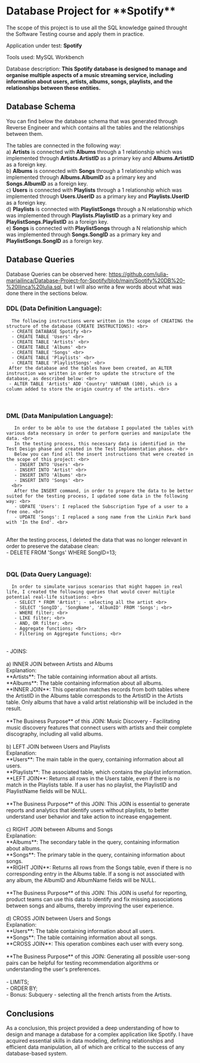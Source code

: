 <h1> Database Project for **Spotify** </h1>

The scope of this project is to use all the SQL knowledge gained throught the Software Testing course and apply them in practice.

Application under test: **Spotify**

Tools used: MySQL Workbench

Database description: **This Spotify database is designed to manage and organise multiple aspects of a music streaming service, including information about users, artists, albums, songs, playlists, and the relationships between these entities.**

## Database Schema

You can find below the database schema that was generated through Reverse Engineer and which contains all the tables and the relationships between them.



The tables are connected in the following way:<br>
a) **Artists** is connected with **Albums** through a 1 relationship which was implemented through **Artists.ArtistID** as a primary key and **Albums.ArtistID** as a foreign key. <br>
b) **Albums** is connected with **Songs** through a 1 relationship which was implemented through **Albums.AlbumID** as a primary key and **Songs.AlbumID** as a foreign key.<br>
c) **Users** is connected with **Playlists** through a 1 relationship which was implemented through **Users.UserID** as a primary key and **Playlists.UserID** as a foreign key.<br>
d) **Playlists** is connected with **PlaylistSongs** through a N relationship which was implemented through **Playlists.PlaylistID** as a primary key and **PlaylistSongs.PlaylistID** as a foreign key.<br>
e) **Songs** is connected with **PlaylistSongs** through a N relationship which was implemented through **Songs.SongID** as a primary key and **PlaylistSongs.SongID** as a foreign key.<br>
     

## Database Queries</li><br>

Database Queries can be observed here: https://github.com/iulia-mariailinca/Database-Project-for-Spotify/blob/main/Spotify%20DB%20-%20Ilinca%20Iulia.sql, but I will also write a few words about what was done there in the sections below.

   
### DDL (Data Definition Language): <br>
      The following instructions were written in the scope of CREATING the structure of the database (CREATE INSTRUCTIONS): <br>
      - CREATE DATABASE Spotify <br>
      - CREATE TABLE 'Users' <br>
      - CREATE TABLE 'Artists' <br>
      - CREATE TABLE 'Albums' <br>
      - CREATE TABLE 'Songs' <br>
      - CREATE TABLE 'Playlists' <br>
      - CREATE TABLE 'PlaylistSongs' <br>
     After the database and the tables have been created, an ALTER instruction was written in order to update the structure of the database, as described below: <br>
     - ALTER TABLE 'Artists' ADD 'Country' VARCHAR (100), which is a column added to store the origin country of the artists. <br>
   <br>

### DML (Data Manipulation Language): <br>
       In order to be able to use the database I populated the tables with various data necessary in order to perform queries and manipulate the data. <br> 
       In the testing process, this necessary data is identified in the Test Design phase and created in the Test Implementation phase. <br>
       Below you can find all the insert instructions that were created in the scope of this project: <br>
       - INSERT INTO 'Users' <br>
       - INSERT INTO 'Artist' <br>
       - INSERT INTO 'Albums' <br>
       - INSERT INTO 'Songs' <br>
      <br>
       After the INSERT command, in order to prepare the data to be better suited for the testing process, I updated some data in the following way: <br>
       - UDPATE 'Users': I replaced the Subscription Type of a user to a free one. <br>
       - UPDATE 'Songs': I replaced a song name from the Linkin Park band with 'In the End'. <br>
   <br>
       After the testing process, I deleted the data that was no longer relevant in order to preserve the database clean: <br>
       - DELETE FROM 'Songs' WHERE SongID=13; <br>
   <br>
   
### DQL (Data Query Language): <br>
      In order to simulate various scenarios that might happen in real life, I created the following queries that would cover multiple potential real-life situations: <br>
       - SELECT * FROM 'Artist'; - selecting all the artist <br>
       - SELECT 'SongID', 'SongName', 'AlbumID' FROM 'Songs'; <br>
       - WHERE filter; <br>
       - LIKE filter; <br>
       - AND, OR filter; <br>
       - Aggregate functions; <br>
       - Filtering on Aggregate functions; <br>
   <br>
       - JOINS: <br>
   <br>
       a) INNER JOIN between Artists and Albums <br>
       Explanation: <br>
       **Artists**: The table containing information about all artists. <br>
       **Albums**: The table containing information about all albums. <br>
       **INNER JOIN**: This operation matches records from both tables where the ArtistID in the Albums table corresponds to the ArtistID in the Artists table. Only albums that have a valid artist relationship will be included in the result. <br>
   <br>
       **The Business Purpose** of this JOIN: Music Discovery - Facilitating music discovery features that connect users with artists and their complete discography, including all valid albums. <br>
       <br>
       b) LEFT JOIN between Users and Playlists <br>
       Explanation: <br>
       **Users**: The main table in the query, containing information about all users. <br>
       **Playlists**: The associated table, which contains the playlist information. <br>
       **LEFT JOIN**: Returns all rows in the Users table, even if there is no match in the Playlists table. If a user has no playlist, the PlaylistID and PlaylistName fields will be NULL. <br>
   <br>
       **The Business Purpose** of this JOIN: This JOIN is essential to generate reports and analytics that identify users without playlists, to better understand user behavior and take action to increase engagement. <br>
       <br>
       c) RIGHT JOIN between Albums and Songs <br>
       Explanation: <br>
       **Albums**: The secondary table in the query, containing information about albums. <br>
       **Songs**: The primary table in the query, containing information about songs. <br>
       **RIGHT JOIN**: Returns all rows from the Songs table, even if there is no corresponding entry in the Albums table. If a song is not associated with any album, the AlbumID and AlbumName fields will be NULL. <br>
   <br>
       **The Business Purpose** of this JOIN: This JOIN is useful for reporting, product teams can use this data to identify and fix missing associations between songs and albums, thereby improving the user experience. <br>
       <br>
       d) CROSS JOIN between Users and Songs <br>
       Explanation: <br>
       **Users**: The table containing information about all users. <br>
       **Songs**: The table containing information about all songs. <br>
       **CROSS JOIN**: This operation combines each user with every song. <br>
   <br>
       **The Business Purpose** of this JOIN: Generating all possible user-song pairs can be helpful for testing recommendation algorithms or understanding the user's preferences. <br>
   <br>
       - LIMITS; <br>
       - ORDER BY; <br>
       - Bonus: Subquery - selecting all the french artists from the Artists. <br>


## Conclusions

As a conclusion, this project provided a deep understanding of how to design and manage a database for a complex application like Spotify. I have acquired essential skills in data modeling, defining relationships and efficient data manipulation, all of which are critical to the success of any database-based system.

  
  
